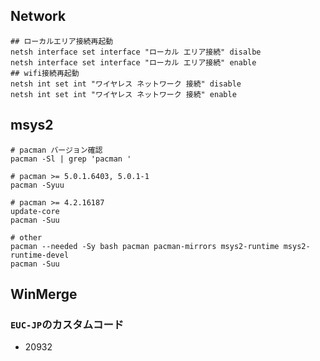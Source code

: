 
## Network

```
## ローカルエリア接続再起動
netsh interface set interface "ローカル エリア接続" disalbe
netsh interface set interface "ローカル エリア接続" enable
## wifi接続再起動
netsh int set int "ワイヤレス ネットワーク 接続" disable
netsh int set int "ワイヤレス ネットワーク 接続" enable
```

## msys2

```
# pacman バージョン確認
pacman -Sl | grep 'pacman '

# pacman >= 5.0.1.6403, 5.0.1-1
pacman -Syuu

# pacman >= 4.2.16187
update-core
pacman -Suu

# other
pacman --needed -Sy bash pacman pacman-mirrors msys2-runtime msys2-runtime-devel
pacman -Suu

```

## WinMerge
### `EUC-JP`のカスタムコード
- 20932

